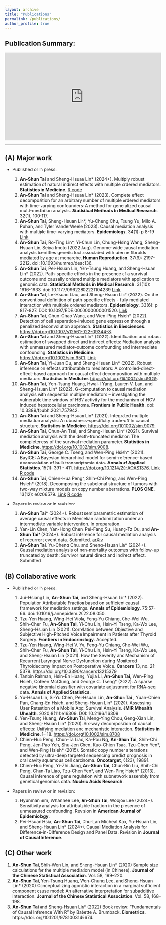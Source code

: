 ```yaml
---
layout: archive
title: "Publications"
permalink: /publications/
author_profile: true
---
```


Publication Summary:
-----
<div style="position: relative; padding-bottom: 56.25%; width: 100%; max-width: 100%; max-height: 100%; margin: 0 auto; height: auto; overflow-x: auto; overflow-y: hidden;">
  <iframe 
    src="https://an-shun-tai.github.io/anshun.tai/barchart/publication-summary-ver2.html" 
    style="position: absolute; top: 0; left: 0; width: 100%; height: 100%; border: none; margin: 0; padding: 0;" 
    allowfullscreen>
  </iframe>
</div>

---





(A) Major work
-----
  * Published or In press​:
    1. **An-Shun Tai** and Sheng-Hsuan Lin* (2024+). Multiply robust estimation of natural indirect effects with multiple ordered mediators. **Statistics in Medicine**. [R code](https://github.com/AshTai/MedMR)
    2. **An-Shun Tai** and Sheng-Hsuan Lin* (2023). Complete effect decomposition for an arbitrary number of multiple ordered mediators with time-varying confounders: A method for generalized causal multi-mediation analysis. **Statistical Methods in Medical Research**. 32(1), 100-117.
    3. **An-Shun Tai**, Sheng-Hsuan Lin*, Yu-Cheng Chu, Tsung Yu, Milo A. Puhan, and Tyler VanderWeele (2023). Causal mediation analysis with multiple time-varying mediators. **Epidemiology**. 34(1): p 8-19 [Link](https://biostats.bepress.com/harvardbiostat/paper228/)
    4. **An-Shun Tai**, Ro-Ting Lin*, Yi-Chun Lin, Chung-Hsing Wang, Sheng-Hsuan Lin, Seiya Imoto (2022 Aug). Genome-wide causal mediation analysis identifies genetic loci associated with uterine fibroids mediated by age at menarche. **Human Reproduction**. 37(9): 2197-2212. doi: 10.1093/humrep/deac136.
    5. **An-Shun Tai**, Pei-Hsuan Lin, Yen-Tsung Huang, and Sheng-Hsuan Lin* (2022). Path-specific effects in the presence of a survival outcome and causally ordered multiple mediators with application to genomic data. **Statistical Methods in Medical Research**. 31(10): 1916-1933. doi: 10.1177/09622802221104239 [Link](https://biostats.bepress.com/harvardbiostat/paper218/)
    6. **An-Shun Tai**, Le-Hsuan Liao, and Sheng-Hsuan Lin* (2022). On the conventional definition of path-specific effects - fully mediated interaction with multiple ordered mediators. **Epidemiology**. 33(6): p 817-827. DOI: 10.1097/EDE.0000000000001520. [Link](https://biostats.bepress.com/harvardbiostat/paper229/)
    7. **An-Shun Tai**, Chun-Chao Wang, and Wen-Ping Hsieh* (2022). Detection of cell separation–induced gene expression through a penalized deconvolution approach. **Statistics in Biosciences**. https://doi.org/10.1007/s12561-022-09344-8.
    8. **An-Shun Tai** and Sheng-Hsuan Lin* (2022). Identification and robust estimation of swapped direct and indirect effects: Mediation analysis with unmeasured mediator–outcome confounding and intermediate confounding. **Statistics in Medicine**. https://doi.org/10.1002/sim.9501. [Link](https://biostats.bepress.com/harvardbiostat/paper226/)
    9. **An-Shun Tai**, Yi-Juan Du, and Sheng-Hsuan Lin* (2022). Robust inference on effects attributable to mediators: A controlled-direct-effect-based approach for causal effect decomposition with multiple mediators. **Statistics in Medicine**. https://doi.org/10.1002/sim.9329. 
    10. **An-Shun Tai**, Yen-Tsung Huang, Hwai-I Yang, Lauren V. Lan, and Sheng-Hsuan Lin* (2022). G-computation to causal mediation analysis with sequential multiple mediators – investigating the vulnerable time window of HBV activity for the mechanism of HCV induced hepatocellular carcinoma. **Frontiers in Public Health**. doi: 10.3389/fpubh.2021.757942.
    11. **An-Shun Tai** and Sheng-Hsuan Lin* (2021). Integrated multiple mediation analysis: A robustness–specificity trade-off in causal structure. **Statistics in Medicine**. https://doi.org/10.1002/sim.9079.
    12. **An-Shun Tai**, Chun-An Tsai, and Sheng-Hsuan Lin* (2021). Survival mediation analysis with the death-truncated mediator: The completeness of the survival mediation parameter. **Statistics in Medicine**. https://doi.org/10.1002/sim.9008.
    13. **An-Shun Tai**, George C. Tseng, and Wen-Ping Hsieh* (2021). BayICE: A Bayesian hierarchical model for semi-reference-based deconvolution of bulk transcriptomic data. **Annals of Applied Statistics**. 15(1): 391 - 411. https://doi.org/10.1214/20-AOAS1376. [Link](https://projecteuclid.org/journals/annals-of-applied-statistics/volume-15/issue-1/BayICE--A-Bayesian-hierarchical-model-for-semireference-based-deconvolution/10.1214/20-AOAS1376.full) [R code](https://github.com/AshTai/BayICE)
    14. **An-Shun Tai**, Chien-Hua Peng*, Shih-Chi Peng, and Wen-Ping Hsieh* (2018). Decomposing the subclonal structure of tumors with two-way mixture models on copy number aberrations. **PLOS ONE**. 13(12): e0206579. [Link](https://journals.plos.org/plosone/article?id=10.1371/journal.pone.0206579) [R code](https://github.com/AshTai/CloneDeMix)

  * Papers in review or in revision:​
    1. **An-Shun Tai*** (2024+). Robust semiparametric estimation of average causal effects in Mendelian randomization under an intermediate variable intervention. In preparation.
    2. Yan-Lin Chen, Yan-Hong Chen, Pei-Fang Su, Huang-Tz Ou, and **An-Shun Tai*** (2024+). Robust inference for causal mediation analysis of recurrent event data. Submitted. [arXiv](https://arxiv.org/abs/2305.06651)
    3. **An-Shun Tai**, Yu-Cheng Chu, and Sheng-Hsuan Lin* (2024+). Causal mediation analysis of non-mortality outcomes with follow-up truncated by death: Survivor natural direct and indirect effect. Submitted. 

(B) Collaborative work
-----
  * Published or In press​:
    1. Jui-Hsiang Lin, **An-Shun Tai**, and Sheng-Hsuan Lin* (2022). Population Attributable Fraction based on sufficient causal framework for mediation settings.​ **Annals of Epidemiology**. 75:57-66. doi: 10.1016/j.annepidem.2022.08.050.
    2. Tzu-Yen Huang, Wing-Hei Viola, Feng-Yu Chiang, Che-Wei Wu, Shih-Chen Fu, **An-Shun Tai**, Yi-Chu Lin, Hsin-Yi Tseng, Ka-Wo Lee, Sheng-Hsuan Lin (2021). Correlation between Objective and Subjective High-Pitched Voice Impairment in Patients after Thyroid Surgery. **Frontiers in Endocrinology**. Accepted.
    3. Tzu-Yen Huang, Wing-Hei V. Yu, Feng-Yu Chiang, Che-Wei Wu, Shih-Chen Fu, **An-Shun Tai**, Yi-Chu Lin, Hsin-Yi Tseng, Ka-Wo Lee, and Sheng-Hsuan Lin (2021). How the Severity and Mechanism of Recurrent Laryngeal Nerve Dysfunction during Monitored Thyroidectomy Impact on Postoperative Voice. **Cancers** 13, no. 21: 5379. https://doi.org/10.3390/cancers13215379
    4. Tanbin Rahman, Hsin-En Huang, Yujia Li, **An-Shun Tai**, Wen-Ping Hsieh, Colleen McClung, and George C. Tseng* (2022). A sparse negative binomial classifier with covariate adjustment for RNA-seq data. **​Annals of Applied Statistics**.
    5. Yu-Hsuan Lin, Si-Yu Chen, Pei-Hsuan Lin, **An-Shun Tai** ,  Yuan-Chien Pan, Chang-En Hsieh, and Sheng-Hsuan Lin* (2020). Assessing User Retention of a Mobile App: Survival Analysis. **JMIR Mhealth Uhealth**. 2020;8(11):e16309. DOI: 10.2196/16309
    6. Yen-Tsung Huang, **An-Shun Tai**, Meng-Ying Chou, Geng-Xian Lin, and Sheng-Hsuan Lin* (2020). Six‐way decomposition of causal effects: Unifying mediation and mechanistic interaction. **Statistics in Medicine**. 1– 18. https://doi.org/10.1002/sim.8708
    7. Chien-Hua Peng, Chun-Ta Liao, Ka-Pou Ng, **An-Shun Tai**, Shih-Chi Peng, Jen-Pao Yeh, Shu-Jen Chen, Kuo-Chien Tsao, Tzu-Chen Yen*, and Wen-Ping Hsieh* (2015). Somatic copy number alterations detected by ultra-deep targeted sequencing predict prognosis in oral cavity squamous cell carcinoma. **Oncotarget**, 6(23), 19891.
    8. Chien-Hua Peng, Yi-Zhi Jiang, **An-Shun Tai**, Chun-Bin Liu, Shih-Chi Peng, Chun-Ta Liao, Tzu-Chen Yen*, and Wen-Ping Hsieh* (2013). Causal inference of gene regulation with subnetwork assembly from genetical genomics data. **Nucleic Acids Research**.

  * Papers in review or in revision:
    1. Hyunman Sim, Whanhee Lee, **An-Shun Tai**, Woojoo Lee (2024+). Sensitivity analysis for attributable fraction in the presence of unmeasured confounding. Revision in **American Journal of Epidemiology**.
    2. Pei-Hsuan Hsia, **An-Shun Tai**, Chu-Lan Micheal Kao, Yu-Hsuan Lin, and Sheng-Hsuan Lin* (2024+). Causal Mediation Analysis for Difference-in-Difference Design and Panel Data. Revision in **Journal of Causal Inference**.

(C) Other work
-----
  1. **An-Shun Tai**, Shih-Wen Lin, and Sheng-Hsuan Lin* (2020) Sample size calculations for the multiple mediation model (in Chinese). **Journal of the Chinese Statistical Association**. Vol. 58, 199–220.
  2. **An-Shun Tai**, Yen-Tsung Huang, Wen-Chung Lee, and Sheng-Hsuan Lin* (2020) Conceptualizing agonistic interaction in a marginal sufficient component cause model: An alternative interpretation for subadditive interaction. **Journal of the Chinese Statistical Association**. Vol. 58, 168–198.
  3. **An-Shun Tai** and Sheng-Hsuan Lin* (2022) Book review: “Fundamentals of Causal Inference With R” by Babette A. Brumback. **Biometrics**. https://doi. org/10.1201/9781003146674.
